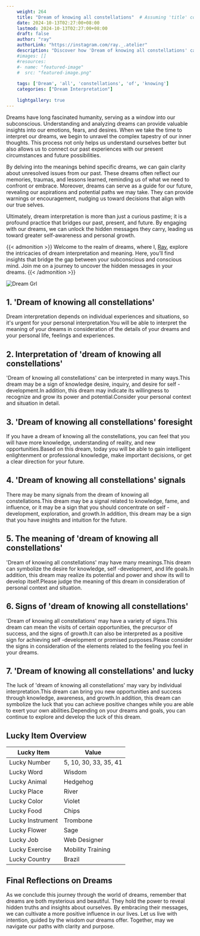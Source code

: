 ```yaml
---
    weight: 264
    title: "Dream of knowing all constellations"  # Assuming 'title' column exists
    date: 2024-10-13T02:27:00+08:00
    lastmod: 2024-10-13T02:27:00+08:00
    draft: false
    author: "ray"
    authorLink: "https://instagram.com/ray._.atelier"
    description: "Discover how 'Dream of knowing all constellations' can interpret your future and uncover its significant meanings in your life."
    #images: []
    #resources:
    #- name: "featured-image"
    #  src: "featured-image.png"
    
    tags: ['Dream', 'all', 'constellations', 'of', 'knowing']
    categories: ["Dream Interpretation"]
    
    lightgallery: true
---
```

    
Dreams have long fascinated humanity, serving as a window into our subconscious. Understanding and analyzing dreams can provide valuable insights into our emotions, fears, and desires. When we take the time to interpret our dreams, we begin to unravel the complex tapestry of our inner thoughts. This process not only helps us understand ourselves better but also allows us to connect our past experiences with our present circumstances and future possibilities.

By delving into the meanings behind specific dreams, we can gain clarity about unresolved issues from our past. These dreams often reflect our memories, traumas, and lessons learned, reminding us of what we need to confront or embrace. Moreover, dreams can serve as a guide for our future, revealing our aspirations and potential paths we may take. They can provide warnings or encouragement, nudging us toward decisions that align with our true selves.

Ultimately, dream interpretation is more than just a curious pastime; it is a profound practice that bridges our past, present, and future. By engaging with our dreams, we can unlock the hidden messages they carry, leading us toward greater self-awareness and personal growth.

{{< admonition >}}
Welcome to the realm of dreams, where I, [Ray](https://instagram.com/ray._.atelier), explore the intricacies of dream interpretation and meaning. Here, you’ll find insights that bridge the gap between your subconscious and conscious mind. Join me on a journey to uncover the hidden messages in your dreams.
{{< /admonition >}}

![Dream Grl](https://cdn.pixabay.com/photo/2017/11/02/03/35/gothic-2910057_1280.jpg "Dream Grl")

## 1. 'Dream of knowing all constellations'
Dream interpretation depends on individual experiences and situations, so it's urgent for your personal interpretation.You will be able to interpret the meaning of your dreams in consideration of the details of your dreams and your personal life, feelings and experiences.

## 2. Interpretation of 'dream of knowing all constellations'
'Dream of knowing all constellations' can be interpreted in many ways.This dream may be a sign of knowledge desire, inquiry, and desire for self -development.In addition, this dream may indicate its willingness to recognize and grow its power and potential.Consider your personal context and situation in detail.

## 3. 'Dream of knowing all constellations' foresight
If you have a dream of knowing all the constellations, you can feel that you will have more knowledge, understanding of reality, and new opportunities.Based on this dream, today you will be able to gain intelligent enlightenment or professional knowledge, make important decisions, or get a clear direction for your future.

## 4. 'Dream of knowing all constellations' signals
There may be many signals from the dream of knowing all constellations.This dream may be a signal related to knowledge, fame, and influence, or it may be a sign that you should concentrate on self -development, exploration, and growth.In addition, this dream may be a sign that you have insights and intuition for the future.

## 5. The meaning of 'dream of knowing all constellations'
'Dream of knowing all constellations' may have many meanings.This dream can symbolize the desire for knowledge, self -development, and life goals.In addition, this dream may realize its potential and power and show its will to develop itself.Please judge the meaning of this dream in consideration of personal context and situation.

## 6. Signs of 'dream of knowing all constellations'
'Dream of knowing all constellations' may have a variety of signs.This dream can mean the visits of certain opportunities, the precursor of success, and the signs of growth.It can also be interpreted as a positive sign for achieving self -development or promised purposes.Please consider the signs in consideration of the elements related to the feeling you feel in your dreams.

## 7. 'Dream of knowing all constellations' and lucky
The luck of 'dream of knowing all constellations' may vary by individual interpretation.This dream can bring you new opportunities and success through knowledge, awareness, and growth.In addition, this dream can symbolize the luck that you can achieve positive changes while you are able to exert your own abilities.Depending on your dreams and goals, you can continue to explore and develop the luck of this dream.

## Lucky Item Overview
| Lucky Item          | Value              |
|---------------|--------------------|
| Lucky Number        | 5, 10, 30, 33, 35, 41  |
| Lucky Word          | Wisdom |
| Lucky Animal        | Hedgehog |
| Lucky Place         | River     |
| Lucky Color         | Violet     |
| Lucky Food          | Chips      |
| Lucky Instrument    | Trombone |
| Lucky Flower        | Sage    |
| Lucky Job           | Web Designer       |
| Lucky Exercise      | Mobility Training  |
| Lucky Country       | Brazil    |


##  Final Reflections on Dreams

As we conclude this journey through the world of dreams, remember that dreams are both mysterious and beautiful. They hold the power to reveal hidden truths and insights about ourselves. By embracing their messages, we can cultivate a more positive influence in our lives. Let us live with intention, guided by the wisdom our dreams offer. Together, may we navigate our paths with clarity and purpose.
